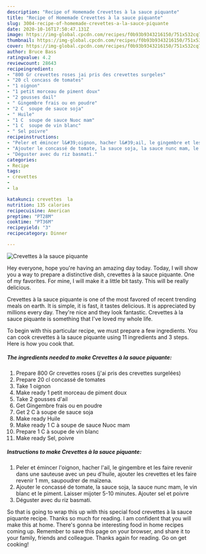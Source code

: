 ```yaml
---
description: "Recipe of Homemade Crevettes à la sauce piquante"
title: "Recipe of Homemade Crevettes à la sauce piquante"
slug: 3004-recipe-of-homemade-crevettes-a-la-sauce-piquante
date: 2020-10-16T17:50:47.131Z
image: https://img-global.cpcdn.com/recipes/f0b93b9343216150/751x532cq70/crevettes-a-la-sauce-piquante-photo-principale-de-la-recette.jpg
thumbnail: https://img-global.cpcdn.com/recipes/f0b93b9343216150/751x532cq70/crevettes-a-la-sauce-piquante-photo-principale-de-la-recette.jpg
cover: https://img-global.cpcdn.com/recipes/f0b93b9343216150/751x532cq70/crevettes-a-la-sauce-piquante-photo-principale-de-la-recette.jpg
author: Bruce Bass
ratingvalue: 4.2
reviewcount: 28643
recipeingredient:
- "800 Gr crevettes roses jai pris des crevettes surgeles"
- "20 cl concass de tomates"
- "1 oignon"
- "1 petit morceau de piment doux"
- "2 gousses dail"
- " Gingembre frais ou en poudre"
- "2 C  soupe de sauce soja"
- " Huile"
- "1 C  soupe de sauce Nuoc mam"
- "1 C  soupe de vin blanc"
- " Sel poivre"
recipeinstructions:
- "Peler et émincer l&#39;oignon, hacher l&#39;ail, le gingembre et les faire revenir dans une sauteuse avec un peu d&#39;huile, ajouter les crevettes et les faire revenir 1 mm, saupoudrer de maïzena."
- "Ajouter le concassé de tomate, la sauce soja, la sauce nunc mam, le vin blanc et le piment. Laisser mijoter 5-10 minutes. Ajouter sel et poivre"
- "Déguster avec du riz basmati."
categories:
- Recipe
tags:
- crevettes
- 
- la

katakunci: crevettes  la 
nutrition: 135 calories
recipecuisine: American
preptime: "PT28M"
cooktime: "PT36M"
recipeyield: "3"
recipecategory: Dinner

---
```



![Crevettes à la sauce piquante](https://img-global.cpcdn.com/recipes/f0b93b9343216150/751x532cq70/crevettes-a-la-sauce-piquante-photo-principale-de-la-recette.jpg)

Hey everyone, hope you're having an amazing day today. Today, I will show you a way to prepare a distinctive dish, crevettes à la sauce piquante. One of my favorites. For mine, I will make it a little bit tasty. This will be really delicious.

Crevettes à la sauce piquante is one of the most favored of recent trending meals on earth. It is simple, it is fast, it tastes delicious. It is appreciated by millions every day. They're nice and they look fantastic. Crevettes à la sauce piquante is something that I've loved my whole life.




To begin with this particular recipe, we must prepare a few ingredients. You can cook crevettes à la sauce piquante using 11 ingredients and 3 steps. Here is how you cook that.

<!--inarticleads1-->

##### The ingredients needed to make Crevettes à la sauce piquante:

1. Prepare 800 Gr crevettes roses (j&#39;ai pris des crevettes surgelées)
1. Prepare 20 cl concassé de tomates
1. Take 1 oignon
1. Make ready 1 petit morceau de piment doux
1. Take 2 gousses d&#39;ail
1. Get  Gingembre frais ou en poudre
1. Get 2 C à soupe de sauce soja
1. Make ready  Huile
1. Make ready 1 C à soupe de sauce Nuoc mam
1. Prepare 1 C à soupe de vin blanc
1. Make ready  Sel, poivre




<!--inarticleads2-->

##### Instructions to make Crevettes à la sauce piquante:

1. Peler et émincer l&#39;oignon, hacher l&#39;ail, le gingembre et les faire revenir dans une sauteuse avec un peu d&#39;huile, ajouter les crevettes et les faire revenir 1 mm, saupoudrer de maïzena.
1. Ajouter le concassé de tomate, la sauce soja, la sauce nunc mam, le vin blanc et le piment. Laisser mijoter 5-10 minutes. Ajouter sel et poivre
1. Déguster avec du riz basmati.




So that is going to wrap this up with this special food crevettes à la sauce piquante recipe. Thanks so much for reading. I am confident that you will make this at home. There's gonna be interesting food in home recipes coming up. Remember to save this page on your browser, and share it to your family, friends and colleague. Thanks again for reading. Go on get cooking!
